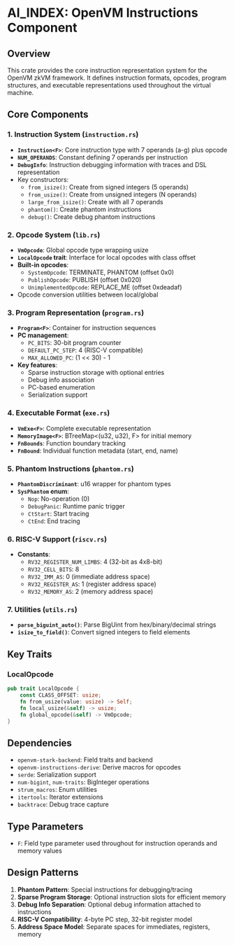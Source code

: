 # AI_INDEX: OpenVM Instructions Component

## Overview
This crate provides the core instruction representation system for the OpenVM zkVM framework. It defines instruction formats, opcodes, program structures, and executable representations used throughout the virtual machine.

## Core Components

### 1. Instruction System (`instruction.rs`)
- **`Instruction<F>`**: Core instruction type with 7 operands (a-g) plus opcode
- **`NUM_OPERANDS`**: Constant defining 7 operands per instruction
- **`DebugInfo`**: Instruction debugging information with traces and DSL representation
- Key constructors:
  - `from_isize()`: Create from signed integers (5 operands)
  - `from_usize()`: Create from unsigned integers (N operands)
  - `large_from_isize()`: Create with all 7 operands
  - `phantom()`: Create phantom instructions
  - `debug()`: Create debug phantom instructions

### 2. Opcode System (`lib.rs`)
- **`VmOpcode`**: Global opcode type wrapping usize
- **`LocalOpcode` trait**: Interface for local opcodes with class offset
- **Built-in opcodes**:
  - `SystemOpcode`: TERMINATE, PHANTOM (offset 0x0)
  - `PublishOpcode`: PUBLISH (offset 0x020)
  - `UnimplementedOpcode`: REPLACE_ME (offset 0xdeadaf)
- Opcode conversion utilities between local/global

### 3. Program Representation (`program.rs`)
- **`Program<F>`**: Container for instruction sequences
- **PC management**:
  - `PC_BITS`: 30-bit program counter
  - `DEFAULT_PC_STEP`: 4 (RISC-V compatible)
  - `MAX_ALLOWED_PC`: (1 << 30) - 1
- **Key features**:
  - Sparse instruction storage with optional entries
  - Debug info association
  - PC-based enumeration
  - Serialization support

### 4. Executable Format (`exe.rs`)
- **`VmExe<F>`**: Complete executable representation
- **`MemoryImage<F>`**: BTreeMap<(u32, u32), F> for initial memory
- **`FnBounds`**: Function boundary tracking
- **`FnBound`**: Individual function metadata (start, end, name)

### 5. Phantom Instructions (`phantom.rs`)
- **`PhantomDiscriminant`**: u16 wrapper for phantom types
- **`SysPhantom` enum**:
  - `Nop`: No-operation (0)
  - `DebugPanic`: Runtime panic trigger
  - `CtStart`: Start tracing
  - `CtEnd`: End tracing

### 6. RISC-V Support (`riscv.rs`)
- **Constants**:
  - `RV32_REGISTER_NUM_LIMBS`: 4 (32-bit as 4x8-bit)
  - `RV32_CELL_BITS`: 8
  - `RV32_IMM_AS`: 0 (immediate address space)
  - `RV32_REGISTER_AS`: 1 (register address space)  
  - `RV32_MEMORY_AS`: 2 (memory address space)

### 7. Utilities (`utils.rs`)
- **`parse_biguint_auto()`**: Parse BigUint from hex/binary/decimal strings
- **`isize_to_field()`**: Convert signed integers to field elements

## Key Traits

### LocalOpcode
```rust
pub trait LocalOpcode {
    const CLASS_OFFSET: usize;
    fn from_usize(value: usize) -> Self;
    fn local_usize(&self) -> usize;
    fn global_opcode(&self) -> VmOpcode;
}
```

## Dependencies
- `openvm-stark-backend`: Field traits and backend
- `openvm-instructions-derive`: Derive macros for opcodes
- `serde`: Serialization support
- `num-bigint`, `num-traits`: BigInteger operations
- `strum_macros`: Enum utilities
- `itertools`: Iterator extensions
- `backtrace`: Debug trace capture

## Type Parameters
- `F`: Field type parameter used throughout for instruction operands and memory values

## Design Patterns
1. **Phantom Pattern**: Special instructions for debugging/tracing
2. **Sparse Program Storage**: Optional instruction slots for efficient memory
3. **Debug Info Separation**: Optional debug information attached to instructions
4. **RISC-V Compatibility**: 4-byte PC step, 32-bit register model
5. **Address Space Model**: Separate spaces for immediates, registers, memory